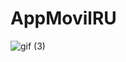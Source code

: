 # AppMovilRU
![gif (3)](https://user-images.githubusercontent.com/54915677/161457333-47c297e8-2304-41db-9b99-6e5344dc927d.gif)

